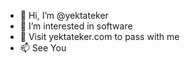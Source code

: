 - 👋 Hi, I’m @yektateker
- 👀 I’m interested in software
- 💞️ Visit yektateker.com to pass with me 
- 📫 See You

<!---
yektateker/yektateker is a ✨ special ✨ repository because its `README.md` (this file) appears on your GitHub profile.
You can click the Preview link to take a look at your changes.
--->
